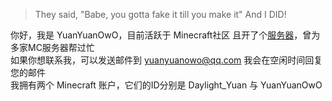 >They said, "Babe, you gotta fake it till you make it" And I DID!

你好，我是 YuanYuanOwO，目前活跃于 Minecraft社区 且开了个[服务器](https://play.mcmod.cn/sv20186348.html)，曾为多家MC服务器帮过忙  
如果你想联系我，可以发送邮件到 yuanyuanowo@qq.com 我会在空闲时间回复您的邮件  
我拥有两个 Minecraft 账户，它们的ID分别是 Daylight_Yuan 与 YuanYuanOwO  



